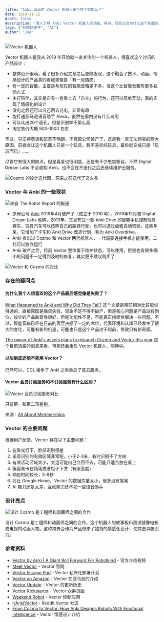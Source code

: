 ```yaml
---
title: "Anki 出品的 Vector 机器人是个啥？智能么？"
date: 2019-11-12
draft: false
description: "深入了解 Anki Vector 机器人的功能、特点、现状以及为什么这个有趣的产品最终走向了困境"
tags: ["折腾软硬件", "AI"]
author: "Joe"
---
```


![Vector 机器人](/images/posts/anki-vector-robot-review/vector-robot.webp)

Vector 机器人是我从 2019 年开始就一直关注的一个机器人，很喜欢这个讨巧的产品设计：

- 整体设计很萌，看了很多介绍文章之后更能发现，这个融合了技术、动画、情感设计的产品真的看起来像是「有一些情商」
- 有一定的智能，主要是与现在的智能音箱差不多，但这个比智能音箱有更多互动方式
- 主打陪伴，其实是它有一套看上去「自主」的行为，还可以简单互动，真的实现了情感化的设计
- 没电之后还可以自己回去充电，非常有趣
- 能打通亚马逊语音助手 Alexa，虽然在国内没有什么鸟用
- 可以认出20个面孔，但是识别率不那么高
- 淘宝售价大概 900-1000 左右

不过，只支持英语和前景不明朗，毕竟原公司破产了，这是我一直无法购买的两大原因，前者会让这个机器人只是一个玩具，我不喜欢纯玩具，最后就变成只是「玩玩而已」……

尽管它有很大的缺点，但是喜爱也很明显，还是有不少忠实粉丝，不然 Digital Dream Labs 不会收购 Anki，也不会在不迭代之后还继续维护云服务。

![Cozmo 的设计迭代图，原来之前迭代了这么多](/images/posts/anki-vector-robot-review/cozmo-design-iterations.webp)

### Vector 与 Anki 的一些现状

![来自 The Robot Report 的报道](/images/posts/anki-vector-robot-review/anki-acquisition.webp)

- 原母公司 [Anki](https://en.wikipedia.org/wiki/Anki_(company)) 2019年4月破产了（成立于 2010 年），2019年12月被 Digital Dream Labs 收购，2013年，其发布过一款 Anki Drive 的智能手机控制玩具赛车，玩具汽车可以按照自己的路径行驶，也可以通过编程自动驾驶。这些年来，它增加了卡车和 Anki Drive 改造计划，称为 Anki Overdrive。
- Anki 推出过 Cozmo 和 Vector 两代机器人，一代需要连接手机才能使用，二代可以独立运行
- Anki 破产之后，目前 Vector 整体属于维护状态，可以使用，但是也有很多细小的问题不一定得到及时的修复，其实更不建议购买了

![Vector 和 Cozmo 的对比](/images/posts/anki-vector-robot-review/vector-cozmo-comparison.webp)

### 存在的疑问点

#### 为什么我个人很喜欢的这个产品最后感觉像是失败了？

[What Happened to Anki and Why Did They Fail?](https://www.failory.com/cemetery/anki) 这个文章是目前相对比较能说得通的，直接原因是融资失败，资金不足不得不破产，但是核心问题是产品没有到位，设计的产品新奇性很好，但是功能性不足，不能真正持续性解决一些问题。不过，智能音箱已经在目前的客厅占据了一定的席位，代表环境和认知已经发生了很大的变化，可能有新的机遇，可能也只是这个产品过于超前，导致只有新奇感。

[The owner of Anki's assets plans to relaunch Cozmo and Vector this year](https://techcrunch.com/2021/03/05/the-owner-of-ankis-assets-plans-to-relaunch-cozmo-and-vector-this-year/) 这个目前透露的消息来看，可能还会重启 Vector 机器人，期待中。

#### 以后到底还能不能用 Vector？

仍然可以，DDL 接手了 Anki 之后重启了其云服务。

#### Vector 会员订阅服务和不订阅服务有什么区别？

![Vector 会员订阅服务对比](/images/posts/anki-vector-robot-review/vector-membership.webp)

只有第一和第二项差别。

来源：[All About Memberships](https://support.digitaldreamlabs.com/article/344-all-about-memberships)

### Vector 的主要问题

根据用户反馈，Vector 存在以下主要问题：

1. 在聚光灯下，脸部识别很差
2. 语音识别的有效区域非常短，小于2-3米，有时识别不了方向
3. 有效活动区域太小，太远可能自己会回不去，可能只适合放在桌上
4. 很容易卡在角落或者柜子下方（有限高度）
5. 响应时间较长，5-6秒
6. 对比 Google Home，Vector 的数据库量太小，很多没有答案
7. AI 能力还是太差，互动能力还不如一些语音助手

### 设计亮点

![设计 Cozmo 是工程师和动画师之间的合作](/images/posts/anki-vector-robot-review/cozmo-design-sketches.webp)

设计 Cozmo 是工程师和动画师之间的合作，这个机器人的故事板和测试就像电影或电视的动画人物。这种跨界合作为产品带来了独特的情感化设计，使其更具吸引力。

### 参考资料

- [Vector by Anki | A Giant Roll Forward For Robotkind](https://www.youtube.com/watch?v=Qy2Z2TWAt6A) - 官方介绍视频
- [Meet Vector](https://www.digitaldreamlabs.com/pages/meet-vector) - Vector 官网
- [Vector Escape Pod](https://www.digitaldreamlabs.com/collections/vector-products) - Vector 私有化部署计划
- [Vector on Amazon](https://www.amazon.com/Vector-Robot-Anki-Hangs-Helps/dp/B07G3ZNK4Y) - Vector 在亚马逊的介绍
- [Vector Update](https://www.personalrobots.biz/vector-update-cloud-enhancements-for-all-robots/) - Vector 的更新历史
- [Vector Kickstarter](https://www.kickstarter.com/projects/anki/vector-by-anki-a-giant-roll-forward-for-robot-kind) - Vector 众筹页面
- [Weekend Robot](https://weekendrobot.com) - Vector 控制应用
- [r/AnkiVector](https://www.reddit.com/r/AnkiVector/) - Reddit Vector 社区
- [From Cozmo to Vector: How Anki Designs Robots With Emotional Intelligence](https://www.designnews.com/electronics-test/cozmo-vector-how-anki-designs-robots-emotional-intelligence) - Vector 情感设计介绍 